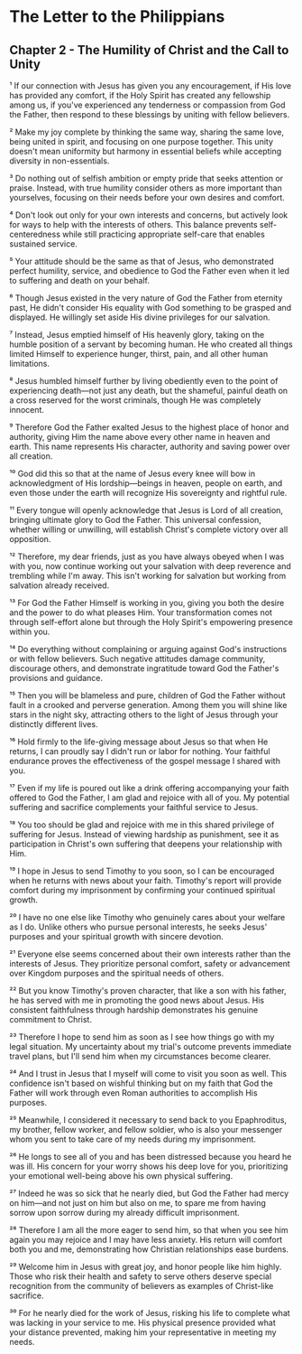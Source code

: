   # The Letter to the Philippians

## Chapter 2 - The Humility of Christ and the Call to Unity
¹ If our connection with Jesus has given you any encouragement, if His love has provided any comfort, if the Holy Spirit has created any fellowship among us, if you've experienced any tenderness or compassion from God the Father, then respond to these blessings by uniting with fellow believers.

² Make my joy complete by thinking the same way, sharing the same love, being united in spirit, and focusing on one purpose together. This unity doesn't mean uniformity but harmony in essential beliefs while accepting diversity in non-essentials.

³ Do nothing out of selfish ambition or empty pride that seeks attention or praise. Instead, with true humility consider others as more important than yourselves, focusing on their needs before your own desires and comfort.

⁴ Don't look out only for your own interests and concerns, but actively look for ways to help with the interests of others. This balance prevents self-centeredness while still practicing appropriate self-care that enables sustained service.

⁵ Your attitude should be the same as that of Jesus, who demonstrated perfect humility, service, and obedience to God the Father even when it led to suffering and death on your behalf.

⁶ Though Jesus existed in the very nature of God the Father from eternity past, He didn't consider His equality with God something to be grasped and displayed. He willingly set aside His divine privileges for our salvation.

⁷ Instead, Jesus emptied himself of His heavenly glory, taking on the humble position of a servant by becoming human. He who created all things limited Himself to experience hunger, thirst, pain, and all other human limitations.

⁸ Jesus humbled himself further by living obediently even to the point of experiencing death—not just any death, but the shameful, painful death on a cross reserved for the worst criminals, though He was completely innocent.

⁹ Therefore God the Father exalted Jesus to the highest place of honor and authority, giving Him the name above every other name in heaven and earth. This name represents His character, authority and saving power over all creation.

¹⁰ God did this so that at the name of Jesus every knee will bow in acknowledgment of His lordship—beings in heaven, people on earth, and even those under the earth will recognize His sovereignty and rightful rule.

¹¹ Every tongue will openly acknowledge that Jesus is Lord of all creation, bringing ultimate glory to God the Father. This universal confession, whether willing or unwilling, will establish Christ's complete victory over all opposition.

¹² Therefore, my dear friends, just as you have always obeyed when I was with you, now continue working out your salvation with deep reverence and trembling while I'm away. This isn't working for salvation but working from salvation already received.

¹³ For God the Father Himself is working in you, giving you both the desire and the power to do what pleases Him. Your transformation comes not through self-effort alone but through the Holy Spirit's empowering presence within you.

¹⁴ Do everything without complaining or arguing against God's instructions or with fellow believers. Such negative attitudes damage community, discourage others, and demonstrate ingratitude toward God the Father's provisions and guidance.

¹⁵ Then you will be blameless and pure, children of God the Father without fault in a crooked and perverse generation. Among them you will shine like stars in the night sky, attracting others to the light of Jesus through your distinctly different lives.

¹⁶ Hold firmly to the life-giving message about Jesus so that when He returns, I can proudly say I didn't run or labor for nothing. Your faithful endurance proves the effectiveness of the gospel message I shared with you.

¹⁷ Even if my life is poured out like a drink offering accompanying your faith offered to God the Father, I am glad and rejoice with all of you. My potential suffering and sacrifice complements your faithful service to Jesus.

¹⁸ You too should be glad and rejoice with me in this shared privilege of suffering for Jesus. Instead of viewing hardship as punishment, see it as participation in Christ's own suffering that deepens your relationship with Him.

¹⁹ I hope in Jesus to send Timothy to you soon, so I can be encouraged when he returns with news about your faith. Timothy's report will provide comfort during my imprisonment by confirming your continued spiritual growth.

²⁰ I have no one else like Timothy who genuinely cares about your welfare as I do. Unlike others who pursue personal interests, he seeks Jesus' purposes and your spiritual growth with sincere devotion.

²¹ Everyone else seems concerned about their own interests rather than the interests of Jesus. They prioritize personal comfort, safety or advancement over Kingdom purposes and the spiritual needs of others.

²² But you know Timothy's proven character, that like a son with his father, he has served with me in promoting the good news about Jesus. His consistent faithfulness through hardship demonstrates his genuine commitment to Christ.

²³ Therefore I hope to send him as soon as I see how things go with my legal situation. My uncertainty about my trial's outcome prevents immediate travel plans, but I'll send him when my circumstances become clearer.

²⁴ And I trust in Jesus that I myself will come to visit you soon as well. This confidence isn't based on wishful thinking but on my faith that God the Father will work through even Roman authorities to accomplish His purposes.

²⁵ Meanwhile, I considered it necessary to send back to you Epaphroditus, my brother, fellow worker, and fellow soldier, who is also your messenger whom you sent to take care of my needs during my imprisonment.

²⁶ He longs to see all of you and has been distressed because you heard he was ill. His concern for your worry shows his deep love for you, prioritizing your emotional well-being above his own physical suffering.

²⁷ Indeed he was so sick that he nearly died, but God the Father had mercy on him—and not just on him but also on me, to spare me from having sorrow upon sorrow during my already difficult imprisonment.

²⁸ Therefore I am all the more eager to send him, so that when you see him again you may rejoice and I may have less anxiety. His return will comfort both you and me, demonstrating how Christian relationships ease burdens.

²⁹ Welcome him in Jesus with great joy, and honor people like him highly. Those who risk their health and safety to serve others deserve special recognition from the community of believers as examples of Christ-like sacrifice.

³⁰ For he nearly died for the work of Jesus, risking his life to complete what was lacking in your service to me. His physical presence provided what your distance prevented, making him your representative in meeting my needs.
